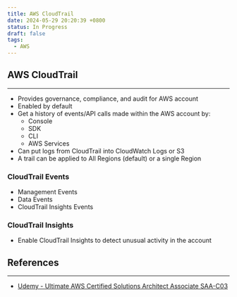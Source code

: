 ```yaml
---
title: AWS CloudTrail
date: 2024-05-29 20:20:39 +0800
status: In Progress
draft: false
tags:
  - AWS
---
```

## AWS CloudTrail
---
- Provides governance, compliance, and audit for AWS account
- Enabled by default
- Get a history of events/API calls made within the AWS account by:
	- Console
	- SDK
	- CLI
	- AWS Services
- Can put logs from CloudTrail into CloudWatch Logs or S3
- A trail can be applied to All Regions (default) or a single Region

### CloudTrail Events
- Management Events
- Data Events
- CloudTrail Insights Events

### CloudTrail Insights
- Enable CloudTrail Insights to detect unusual activity in the account

## References
---
- [Udemy - Ultimate AWS Certified Solutions Architect Associate SAA-C03](https://www.udemy.com/course/aws-certified-solutions-architect-associate-saa-c03)
